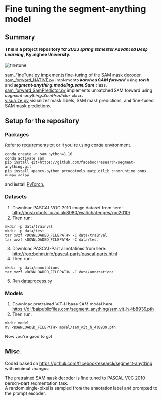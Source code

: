 # Fine tuning the segment-anything model
## Summary
#### This is a project repository for ***2023 spring semester Advanced Deep Learning***, Kyunghee University.  
![finetune](https://github.com/hyeonbeenlee/segment-anything-fine-tuning/assets/78078652/f7552bbd-3f5f-44df-81f8-83fddd7f7e9f)

[sam_FineTune.py](https://github.com/hyeonbeenlee/segment-anything-fine-tuning/blob/master/sam_FineTune.py) implements fine-tuning of the SAM mask decoder.  
[sam_forward_NATIVE.py](https://github.com/hyeonbeenlee/segment-anything-fine-tuning/blob/master/sam_forward_NATIVE.py) implements ***batched SAM forward*** using ***torch*** and ***segment-anything.modeling.sam.Sam*** class.  
[sam_forward_SamPredictor.py](https://github.com/hyeonbeenlee/segment-anything-fine-tuning/blob/master/sam_forward_SamPredictor.py) implements unbatched SAM forward using *segment-anything.SamPredictor* class.  
[visualize.py](https://github.com/hyeonbeenlee/segment-anything-fine-tuning/blob/master/visualize.py) visualizes mask labels, SAM mask predictions, and fine-tuned SAM mask predictions.

## Setup for the repository
### Packages
Refer to [requirements.txt](https://github.com/hyeonbeenlee/segment-anything-fine-tuning/blob/master/requirements.txt) or if you're using conda environment,
```
conda create -n sam python=3.10
conda activate sam
pip install git+https://github.com/facebookresearch/segment-anything.git
pip install opencv-python pycocotools matplotlib onnxruntime onnx numpy scipy 
```
and install [PyTorch.](https://pytorch.org/get-started/locally/)

### Datasets
1. Download PASCAL VOC 2010 image dataset from here: [http://host.robots.ox.ac.uk:8080/eval/challenges/voc2010/  ](http://host.robots.ox.ac.uk/pascal/VOC/voc2010/#devkit)   
2. Then run:
```
mkdir -p data/trainval
mkdir -p data/test
tar xvzf <DOWNLOADED_FILEPATH> -C data/trainval
tar xvzf <DOWNLOADED_FILEPATH> -C data/test
```


3. Download PASCAL-Part annotations from here: http://roozbehm.info/pascal-parts/pascal-parts.html  
4. Then run:
```
mkdir -p data/annotations
tar xvzf <DOWNLOADED_FILEPATH> -C data/annotations  
```
5. Run [dataprocess.py](https://github.com/hyeonbeenlee/segment-anything-fine-tuning/blob/master/dataprocess.py)

### Models
1. Download pretrained ViT-H base SAM model here: https://dl.fbaipublicfiles.com/segment_anything/sam_vit_h_4b8939.pth
2. Then run:
```
mkdir model
mv <DOWNLOADED_FILEPATH> model/sam_vit_h_4b8939.pth
```
Now you're good to go!

## Misc.
Coded based on https://github.com/facebookresearch/segment-anything with minimal changes

The pretrained SAM mask decoder is fine tuned to PASCAL VOC 2010 person-part segmentation task.  
A random single-pixel is sampled from the annotation label and prompted to the prompt encoder.
